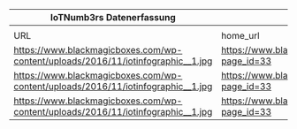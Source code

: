 |IoTNumb3rs Datenerfassung|||||||||||
| ---- | ---- | ---- | ---- | ---- | ---- | ---- | ---- | ---- | ---- | ---- |
||||||||||||
|URL|home_url|filename|device_class|device_count|market_class|market_volume|prognosis_year|publication_year|authorship_class|Dropbox folder|
|https://www.blackmagicboxes.com/wp-content/uploads/2016/11/iotinfographic__1.jpg|https://www.blackmagicboxes.com/?page_id=33|file2_iotinfographic__1.jpg|generic IoT|50000000000|||2020|N/A|company|marielledemuth/20181118-1200|
|https://www.blackmagicboxes.com/wp-content/uploads/2016/11/iotinfographic__1.jpg|https://www.blackmagicboxes.com/?page_id=33|file2_iotinfographic__1.jpg|||size|9.48E+11|2020|N/A|company|marielledemuth/20181118-1200|
|https://www.blackmagicboxes.com/wp-content/uploads/2016/11/iotinfographic__1.jpg|https://www.blackmagicboxes.com/?page_id=33|file2_iotinfographic__1.jpg|||value|1.44E+13|2023|N/A|company|marielledemuth/20181118-1200|
